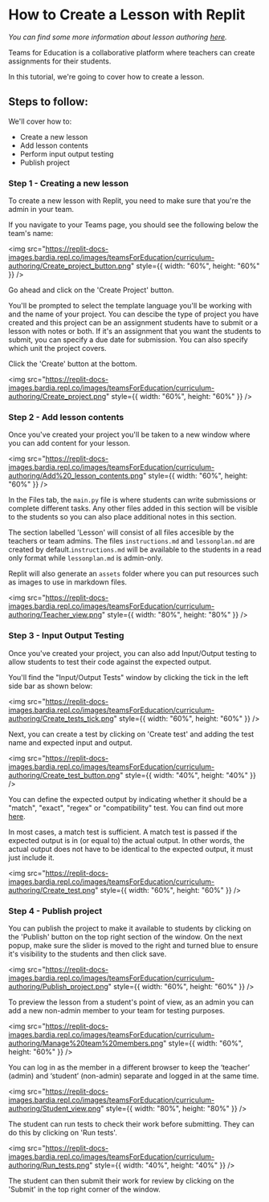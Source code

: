 # How to Create a Lesson with Replit

_You can find some more information about lesson authoring [here](/teams-edu/lesson-authoring)._

Teams for Education is a collaborative platform where teachers can create assignments for their students. 

In this tutorial, we're going to cover how to create a lesson.

## Steps to follow:

We'll cover how to:

- Create a new lesson 
- Add lesson contents
- Perform input output testing
- Publish project

### Step 1 - Creating a new lesson 

To create a new lesson with Replit, you need to make sure that you're the admin in your team. 

If you navigate to your Teams page, you should see the following below the team's name:

<img
  src="https://replit-docs-images.bardia.repl.co/images/teamsForEducation/curriculum-authoring/Create_project_button.png"
  style={{ width: "60%", height: "60%" }}
/>


Go ahead and click on the 'Create Project' button.

You'll be prompted to select the template language you'll be working with and the name of your project. You can descibe the type of project you have created and this project can be an assignment students have to submit or a lesson with notes or both. If it's an assignment that you want the students to submit, you can specify a due date for submission. You can also specify which unit the project covers. 

Click the 'Create' button at the bottom.

<img
  src="https://replit-docs-images.bardia.repl.co/images/teamsForEducation/curriculum-authoring/Create_project.png"
  style={{ width: "60%", height: "60%" }}
/>

### Step 2 - Add lesson contents

Once you've created your project you'll be taken to a new window where you can add content for your lesson. 

<img
  src="https://replit-docs-images.bardia.repl.co/images/teamsForEducation/curriculum-authoring/Add%20_lesson_contents.png"
  style={{ width: "60%", height: "60%" }}
/>

In the Files tab, the `main.py` file is where students can write submissions or complete different tasks. Any other files added in this section will be visible to the students so you can also place additional notes in this section.

The section labelled 'Lesson' will consist of all files accesible by the teachers or team admins. The files `instructions.md` and `lessonplan.md` are created by default.`instructions.md` will be available to the students in a read only format while `lessonplan.md` is admin-only.

Replit will also generate an `assets` folder where you can put resources such as images to use in markdown files.

<img
  src="https://replit-docs-images.bardia.repl.co/images/teamsForEducation/curriculum-authoring/Teacher_view.png"
  style={{ width: "80%", height: "80%" }}
/>

### Step 3 - Input Output Testing

Once you've created your project, you can also add Input/Output testing to allow students to test their code against the expected output. 

You'll find the "Input/Output Tests" window by clicking the tick in the left side bar as shown below:

<img
  src="https://replit-docs-images.bardia.repl.co/images/teamsForEducation/curriculum-authoring/Create_tests_tick.png"
  style={{ width: "60%", height: "60%" }}
/>

Next, you can create a test by clicking on 'Create test' and adding the test name and expected input and output. 

<img
  src="https://replit-docs-images.bardia.repl.co/images/teamsForEducation/curriculum-authoring/Create_test_button.png"
  style={{ width: "40%", height: "40%" }}
/>

You can define the expected output by indicating whether it should be a "match", "exact", "regex" or "compatibility" test. You can find out more [here](/teams-edu/input-output-testing).

In most cases, a match test is sufficient. A match test is passed if the expected output is in (or equal to) the actual output. In other words, the actual output does not have to be identical to the expected output, it must just include it. 

<img
  src="https://replit-docs-images.bardia.repl.co/images/teamsForEducation/curriculum-authoring/Create_test.png"
  style={{ width: "60%", height: "60%" }}
/>

### Step 4 - Publish project

You can publish the project to make it available to students by clicking on the 'Publish' button on the top right section of the window. On the next popup, make sure the slider is moved to the right and turned blue to ensure it's visibility to the students and then click save. 

<img
  src="https://replit-docs-images.bardia.repl.co/images/teamsForEducation/curriculum-authoring/Publish_project.png"
  style={{ width: "60%", height: "60%" }}
/>

To preview the lesson from a student's point of view, as an admin you can add a new non-admin member to your team for testing purposes. 

<img
  src="https://replit-docs-images.bardia.repl.co/images/teamsForEducation/curriculum-authoring/Manage%20team%20members.png"
  style={{ width: "60%", height: "60%" }}
/>

You can log in as the member in a different browser to keep the ‘teacher’ (admin) and ‘student’ (non-admin) separate and logged in at the same time.

<img
  src="https://replit-docs-images.bardia.repl.co/images/teamsForEducation/curriculum-authoring/Student_view.png"
  style={{ width: "80%", height: "80%" }}
/>

The student can run tests to check their work before submitting. They can do this by clicking on 'Run tests'.

<img
  src="https://replit-docs-images.bardia.repl.co/images/teamsForEducation/curriculum-authoring/Run_tests.png"
  style={{ width: "40%", height: "40%" }}
/>

The student can then submit their work for review by clicking on the 'Submit' in the top right corner of the window. 
